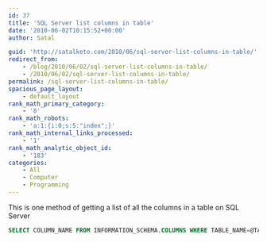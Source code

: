 ```yaml
---
id: 37
title: 'SQL Server list columns in table'
date: '2010-06-02T10:15:52+00:00'
author: Satal

guid: 'http://satalketo.com/2010/06/sql-server-list-columns-in-table/'
redirect_from:
    - /blog/2010/06/02/sql-server-list-columns-in-table/
    - /2010/06/02/sql-server-list-columns-in-table/
permalink: /sql-server-list-columns-in-table/
spacious_page_layout:
    - default_layout
rank_math_primary_category:
    - '8'
rank_math_robots:
    - 'a:1:{i:0;s:5:"index";}'
rank_math_internal_links_processed:
    - '1'
rank_math_analytic_object_id:
    - '183'
categories:
    - All
    - Computer
    - Programming
---
```


This is one method of getting a list of all the columns in a table on SQL Server

```sql
SELECT COLUMN_NAME FROM INFORMATION_SCHEMA.COLUMNS WHERE TABLE_NAME=@TABLE_NAME
```